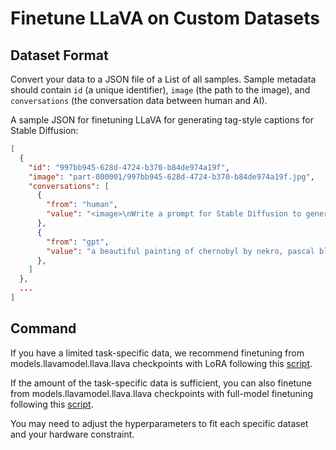 # Finetune LLaVA on Custom Datasets

## Dataset Format

Convert your data to a JSON file of a List of all samples. Sample metadata should contain `id` (a unique identifier), `image` (the path to the image), and `conversations` (the conversation data between human and AI).

A sample JSON for finetuning LLaVA for generating tag-style captions for Stable Diffusion:

```json
[
  {
    "id": "997bb945-628d-4724-b370-b84de974a19f",
    "image": "part-000001/997bb945-628d-4724-b370-b84de974a19f.jpg",
    "conversations": [
      {
        "from": "human",
        "value": "<image>\nWrite a prompt for Stable Diffusion to generate this image."
      },
      {
        "from": "gpt",
        "value": "a beautiful painting of chernobyl by nekro, pascal blanche, john harris, greg rutkowski, sin jong hun, moebius, simon stalenhag. in style of cg art. ray tracing. cel shading. hyper detailed. realistic. ue 5. maya. octane render. "
      },
    ]
  },
  ...
]
```

## Command

If you have a limited task-specific data, we recommend finetuning from models.llavamodel.llava.llava checkpoints with LoRA following this [script](https://github.com/haotian-liu/LLaVA/blob/main/scripts/v1_5/finetune_task_lora.sh).

If the amount of the task-specific data is sufficient, you can also finetune from models.llavamodel.llava.llava checkpoints with full-model finetuning following this [script](https://github.com/haotian-liu/LLaVA/blob/main/scripts/v1_5/finetune_task.sh).

You may need to adjust the hyperparameters to fit each specific dataset and your hardware constraint.


